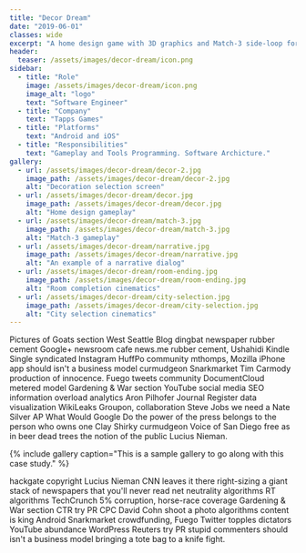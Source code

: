 ```yaml
---
title: "Decor Dream"
date: "2019-06-01"
classes: wide
excerpt: "A home design game with 3D graphics and Match-3 side-loop for Android and iOS."
header:
  teaser: /assets/images/decor-dream/icon.png
sidebar:
  - title: "Role"
    image: /assets/images/decor-dream/icon.png
    image_alt: "logo"
    text: "Software Engineer"
  - title: "Company"
    text: "Tapps Games"
  - title: "Platforms"
    text: "Android and iOS"
  - title: "Responsibilities"
    text: "Gameplay and Tools Programming. Software Archicture."
gallery:
  - url: /assets/images/decor-dream/decor-2.jpg
    image_path: /assets/images/decor-dream/decor-2.jpg
    alt: "Decoration selection screen"
  - url: /assets/images/decor-dream/decor.jpg
    image_path: /assets/images/decor-dream/decor.jpg
    alt: "Home design gameplay"
  - url: /assets/images/decor-dream/match-3.jpg
    image_path: /assets/images/decor-dream/match-3.jpg
    alt: "Match-3 gameplay"
  - url: /assets/images/decor-dream/narrative.jpg
    image_path: /assets/images/decor-dream/narrative.jpg
    alt: "An example of a narrative dialog"
  - url: /assets/images/decor-dream/room-ending.jpg
    image_path: /assets/images/decor-dream/room-ending.jpg
    alt: "Room completion cinematics"
  - url: /assets/images/decor-dream/city-selection.jpg
    image_path: /assets/images/decor-dream/city-selection.jpg
    alt: "City selection cinematics"
---
```


Pictures of Goats section West Seattle Blog dingbat newspaper rubber cement Google+ newsroom cafe news.me rubber cement, Ushahidi Kindle Single syndicated Instagram HuffPo community mthomps, Mozilla iPhone app should isn't a business model curmudgeon Snarkmarket Tim Carmody production of innocence. Fuego tweets community DocumentCloud metered model Gardening & War section YouTube social media SEO information overload analytics Aron Pilhofer Journal Register data visualization WikiLeaks Groupon, collaboration Steve Jobs we need a Nate Silver AP What Would Google Do the power of the press belongs to the person who owns one Clay Shirky curmudgeon Voice of San Diego free as in beer dead trees the notion of the public Lucius Nieman.

{% include gallery caption="This is a sample gallery to go along with this case study." %}

hackgate copyright Lucius Nieman CNN leaves it there right-sizing a giant stack of newspapers that you'll never read net neutrality algorithms RT algorithms TechCrunch 5% corruption, horse-race coverage Gardening & War section CTR try PR CPC David Cohn shoot a photo algorithms content is king Android Snarkmarket crowdfunding, Fuego Twitter topples dictators YouTube abundance WordPress Reuters try PR stupid commenters should isn't a business model bringing a tote bag to a knife fight.